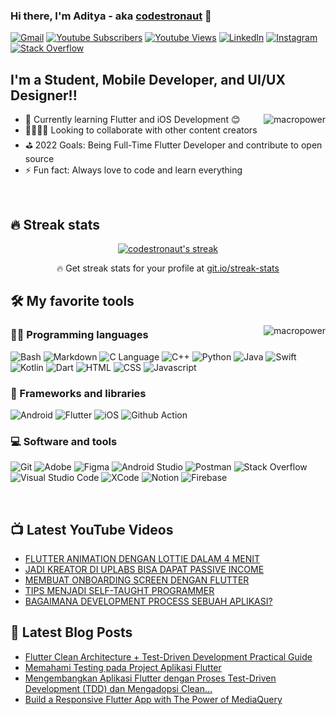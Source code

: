 ### Hi there, I'm Aditya - aka [codestronaut][website] 👋

[<img alt="Gmail" src="https://img.shields.io/badge/hello.adityarohman@gmail.com-D14836?logo=gmail&logoColor=white" />][email]
[<img alt="Youtube Subscribers" src="https://img.shields.io/youtube/channel/subscribers/UCkneuRboNnrK25dEDwIVPAw?label=Subscribers%20&logo=Youtube"/>][youtube]
[<img alt="Youtube Views" src="https://img.shields.io/youtube/channel/views/UCkneuRboNnrK25dEDwIVPAw?label=Views%20&logo=Youtube"/>][youtube]
[<img alt="LinkedIn" src="https://img.shields.io/badge/Aditya Rohman%20-%230077B5.svg?logo=linkedin&logoColor=white"/>][linkedin]
[<img alt="Instagram" src="https://img.shields.io/badge/adityaa.r__%20-%23E4405F.svg?logo=Instagram&logoColor=white"/>][instagram]
[<img alt="Stack Overflow" src="https://img.shields.io/stackexchange/stackoverflow/r/15894688?color=orange&label=Reputation&logo=stackoverflow"/>][stackoverflow]

## I'm a Student, Mobile Developer, and UI/UX Designer!!

<a href="#codestronaut-title">
  <img src="https://github-readme-stats.vercel.app/api?username=codestronaut&show_icons=true&theme=dracula&hide_border=true" alt="macropower" align="right" />
</a>

<!-- [![Aditya's github stats](https://github-readme-stats.vercel.app/api?username=codestronaut&show_icons=true&theme=blueberry)](https://github.com/anuraghazra/github-readme-stats) -->

- 🌱 Currently learning Flutter and iOS Development 😊
- 👨‍💻👩‍💻 Looking to collaborate with other content creators
- ⛳️ 2022 Goals: Being Full-Time Flutter Developer and contribute to open source
- ⚡ Fun fact: Always love to code and learn everything

<br>

## 🔥 Streak stats

<!-- GitHub Readme Streak Stats - https://github.com/DenverCoder1/github-readme-streak-stats -->
<p align="center">
  <a href="https://github.com/DenverCoder1/github-readme-streak-stats">
    <img title="🔥 Get streak stats for your profile at git.io/streak-stats" alt="codestronaut's streak" src="https://github-readme-streak-stats.herokuapp.com/?user=codestronaut&theme=monokai-metallian&hide_border=true"/>
  </a>
  <p align="center">🔥 Get streak stats for your profile at <a href="https://git.io/streak-stats">git.io/streak-stats</a></p>
</p>

## 🛠️ My favorite tools

<a href="#codestronaut-title">
  <img src="https://github-readme-stats.vercel.app/api/top-langs/?username=codestronaut&layout=compact&theme=dracula&hide_border=true" alt="macropower" align="right" />
</a>

### 👨‍💻 Programming languages

<p>
  <img alt="Bash" src="https://img.shields.io/badge/Bash-121011?logo=gnu-bash&logoColor=white"/>
  <img alt="Markdown" src="https://img.shields.io/badge/Markdown-000000?logo=markdown&logoColor=white"/>
  <img alt="C Language" src="https://img.shields.io/badge/C-03599C?logo=c&logoColor=white"/>
  <img alt="C++" src="https://img.shields.io/badge/C++-9C033A?logo=c%2B%2B&logoColor=white"/>
  <img alt="Python" src="https://img.shields.io/badge/Python-14354C?logo=python&logoColor=white"/>
  <img alt="Java" src="https://img.shields.io/badge/Java-FC7565?logo=java&logoColor=white"/>
  <img alt="Swift" src="https://img.shields.io/badge/Swift-FE6C39?logo=swift&logoColor=white"/>
  <img alt="Kotlin" src="https://img.shields.io/badge/Kotlin-8365E8?logo=kotlin&logoColor=white"/>
  <img alt="Dart" src="https://img.shields.io/badge/Dart-25BEFA?logo=dart&logoColor=white"/>
  <img alt="HTML" src="https://img.shields.io/badge/HTML-E34F26?logo=html5&logoColor=white"/>
  <img alt="CSS" src="https://img.shields.io/badge/CSS-1572B6?logo=css3&logoColor=white"/>
  <img alt="Javascript" src="https://img.shields.io/badge/JavaScript-F7DF1E?logo=javascript&logoColor=black"/>
</p>

### 🧰 Frameworks and libraries

<p>
  <img alt="Android" src="https://img.shields.io/badge/Android-36C89C?logo=android&logoColor=white" />
  <img alt="Flutter" src="https://img.shields.io/badge/Flutter-095B9A?logo=flutter&logoColor=white" />
  <img alt="iOS" src="https://img.shields.io/badge/Ios-FFFFFF?logo=apple&logoColor=black" />
  <img alt="Github Action" src="https://img.shields.io/badge/GitHub%20Actions-2671E5?logo=github%20actions&logoColor=white" />
</p>

### 💻 Software and tools

<p>
  <img alt="Git" src="https://img.shields.io/badge/Git-F05033?logo=git&logoColor=white" />
  <img alt="Adobe" src="https://img.shields.io/badge/Adobe-FF0000?logo=adobe&logoColor=white"/>
  <img alt="Figma" src="https://img.shields.io/badge/Figma-121011?logo=figma&logoColor=white"/>
  <img alt="Android Studio" src="https://img.shields.io/badge/Android%20Studio-008678?logo=android-studio&logoColor=white"/>
  <img alt="Postman" src="https://img.shields.io/badge/Postman-FF6C37?logo=postman&logoColor=white"/>
  <img alt="Stack Overflow" src="https://img.shields.io/badge/-Stack%20Overflow-FE7A16?logo=stack-overflow&logoColor=white"/>
  <img alt="Visual Studio Code" src="https://img.shields.io/badge/Visual%20Studio%20Code-FFFFFF?logo=visual-studio-code&logoColor=0078d7"/>
  <img alt="XCode" src="https://img.shields.io/badge/Xcode-0785DF?logo=xcode&logoColor=white"/>
  <img alt="Notion" src="https://img.shields.io/badge/Notion-010101?logo=notion&logoColor=white"/>
  <img alt="Firebase" src="https://img.shields.io/badge/Firebase-FFBD46?logo=firebase&logoColor=white"/>
</p>

<br>

## 📺 Latest YouTube Videos

<!-- YOUTUBE:START -->
- [FLUTTER ANIMATION DENGAN LOTTIE DALAM 4 MENIT](https://www.youtube.com/watch?v=UXastl8wNW4)
- [JADI KREATOR DI UPLABS BISA DAPAT PASSIVE INCOME](https://www.youtube.com/watch?v=gTNblAf15E0)
- [MEMBUAT ONBOARDING SCREEN DENGAN FLUTTER](https://www.youtube.com/watch?v=0G1i1Xb4L2E)
- [TIPS MENJADI SELF-TAUGHT PROGRAMMER](https://www.youtube.com/watch?v=PcdBe0IPpQg)
- [BAGAIMANA DEVELOPMENT PROCESS SEBUAH APLIKASI?](https://www.youtube.com/watch?v=yzwWRteUfaM)
<!-- YOUTUBE:END -->

## 📒 Latest Blog Posts

<!-- BLOG-POST-LIST:START -->
- [Flutter Clean Architecture + Test-Driven Development Practical Guide](https://aditya-rohman.medium.com/flutter-clean-architecture-test-driven-development-practical-guide-445f388e8604?source=rss-8f67b6db7256------2)
- [Memahami Testing pada Project Aplikasi Flutter](https://aditya-rohman.medium.com/memahami-testing-pada-project-aplikasi-flutter-71b6859b4cd4?source=rss-8f67b6db7256------2)
- [Mengembangkan Aplikasi Flutter dengan Proses Test-Driven Development &lpar;TDD&rpar; dan Mengadopsi Clean…](https://aditya-rohman.medium.com/mengembangkan-aplikasi-flutter-dengan-proses-test-driven-development-tdd-dan-mengadopsi-clean-29d29bb0702b?source=rss-8f67b6db7256------2)
- [Build a Responsive Flutter App with The Power of MediaQuery](https://aditya-rohman.medium.com/build-a-responsive-flutter-app-with-the-power-of-mediaquery-5188c3fca9c4?source=rss-8f67b6db7256------2)
<!-- BLOG-POST-LIST:END -->

[website]: https://codestronaut.github.io
[youtube]: https://www.youtube.com/channel/UCkneuRboNnrK25dEDwIVPAw
[instagram]: https://www.instagram.com/adityaa.r__
[linkedin]: https://www.linkedin.com/in/adityarohman
[email]: mailto:hello.adityarohman@gmail.com
[stackoverflow]: https://stackoverflow.com/users/15894688/aditya
